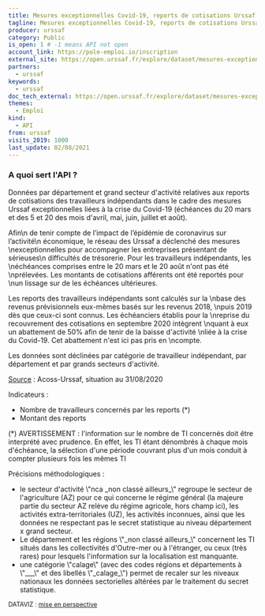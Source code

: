 ```yaml
---
title: Mesures exceptionnelles Covid-19, reports de cotisations Urssaf (TI), par département x grand secteur
tagline: Mesures exceptionnelles Covid-19, reports de cotisations Urssaf (TI), par département x grand secteur
producer: urssaf
category: Public
is_open: 1 # -1 means API not open
account_link: https://pole-emploi.io/inscription
external_site: https://open.urssaf.fr/explore/dataset/mesures-exceptionnelles-covid-19-reports-ti-par-departement-x-grand-secteur/api/
partners:
  - urssaf
keywords:
  - urssaf
doc_tech_external: https://open.urssaf.fr/explore/dataset/mesures-exceptionnelles-covid-19-reports-ti-par-departement-x-grand-secteur/api/
themes:
  - Emploi
kind:
  - API
from: urssaf
visits_2019: 1000
last_update: 02/08/2021
---
```


### A quoi sert l'API ?

<p>Données par département et grand secteur d'activité relatives aux reports de cotisations des travailleurs indépendants dans le cadre des mesures Urssaf exceptionnelles liées à la crise du Covid-19 <span>(échéances du 20 mars et des 5 et 20 des mois d'avril, mai, juin, juillet et août</span><span style=\"font-family: inherit;\">)</span><span style=\"font-family: inherit;\">. </span></p><p>Afin\n de tenir compte de l’impact de l’épidémie de coronavirus sur l’activité\n économique, le réseau des Urssaf a déclenché des mesures \nexceptionnelles pour accompagner les entreprises présentant de sérieuses\n difficultés de trésorerie. Pour les travailleurs indépendants, les \néchéances comprises entre le 20 mars et le 20 août n'ont pas été \nprélevées. Les montants de cotisations afférents ont été reportés pour \nun lissage sur de les échéances ultérieures.</p><p>Les reports des travailleurs indépendants sont calculés sur la \nbase des revenus prévisionnels eux-mêmes basés sur les revenus 2018, \npuis 2019 dès que ceux-ci sont connus. Les échéanciers établis pour la \nreprise du recouvrement des cotisations en septembre 2020 intègrent \nquant à eux un abattement de 50% afin de tenir de la baisse d'activité \nliée à la crise du Covid-19. Cet abattement n'est ici pas pris en \ncompte.</p>Les données sont déclinées par catégorie de travailleur indépendant, par département et par grands secteurs d'activité.<p></p><p><u>Source</u> : Acoss-Urssaf, situation au 31/08/2020</p><p></p><p><span style=\"font-weight: bolder;\">Indicateurs</span> :</p><ul><li><span style=\"font-family: inherit\">Nombre de travailleurs concernés par les reports (*)</span><br/></li><li>Montant des reports</li></ul><p>(*) AVERTISSEMENT : l'information sur le nombre de TI concernés doit être interprété avec prudence. En effet, les TI étant dénombrés à chaque mois d'échéance, <span style=\"font-family: inherit;\">la sélection d'une période couvrant plus d'un mois conduit à compter plusieurs fois les mêmes TI</span><span style=\"font-family: inherit;\">  </span></p><p><span style=\"font-weight: bolder;\">Précisions méthodologiques</span> :</p><ul><li><span style=\"font-family: inherit;\">le secteur d'activité \"nca _non classé ailleurs_\" regroupe le secteur de l'agriculture (AZ) pour ce qui concerne le régime général (la majeure partie du secteur AZ relève du régime agricole, hors champ ici), les activités extra-territoriales (UZ), les activités inconnues, ainsi que les données ne respectant pas le secret statistique au niveau département x grand secteur.</span><br/></li><li>Le département et les régions \"_non classé ailleurs_\" concernent les TI situés dans les collectivités d'Outre-mer ou à l'étranger, ou ceux (très rares) pour lesquels l'information sur la localisation est manquante. </li><li>une catégorie \"calage\" (avec des codes régions et départements à \"___\" et des libellés \"_calage_\") permet de recaler sur les niveaux nationaux les données sectorielles altérées par le traitement du secret statistique.  </li></ul><p style='font-family: -apple-system, BlinkMacSystemFont, \"Segoe UI\", Roboto, Helvetica, Arial, sans-serif; font-size: 12.495px;'><span style=\"font-weight: bolder;\">DATAVIZ</span><span> : </span><a href=\"https://acoss.opendatasoft.com/explore/dataset/mesures-exceptionnelles-covid-19-reports-ti-par-departement-x-grand-secteur/dataviz/\" style='background-color: rgb(255, 255, 255); font-family: -apple-system, BlinkMacSystemFont, \"Segoe UI\", Roboto, Helvetica, Arial, sans-serif;font-weight: 400;'>mise en perspective</a></p><p></p>
